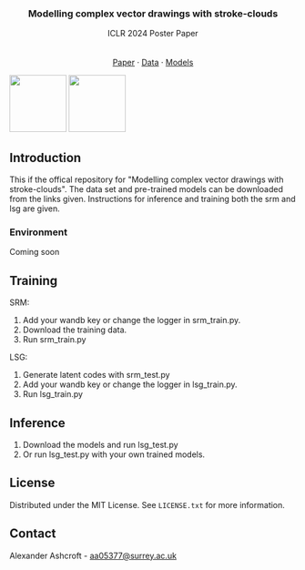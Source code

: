 
<h3 align="center">Modelling complex vector drawings with stroke-clouds</h3>

  <p align="center">
   ICLR 2024 Poster Paper
    <br />
    <br />
    <br />
    <a href="https://iclr.cc/virtual/2024/poster/18757">Paper</a>
    ·
    <a href="https://github.com/github_username/repo_name/issues">Data</a>
    ·
    <a href="https://github.com/github_username/repo_name/issues">Models</a>
  </p>
</div>


<!-- ABOUT THE PROJECT -->

<img src="https://github.com/Co-do/Stroke-Cloud/assets/123647750/411131f4-4826-4763-a485-69cd929a8e26" width="100" height="100"> <img src="https://github.com/Co-do/Stroke-Cloud/assets/123647750/411131f4-4826-4763-a485-69cd929a8e26" width="100" height="100">


<!-- GETTING STARTED -->
## Introduction
This if the offical repository for "Modelling complex vector drawings with stroke-clouds". The data set and pre-trained models can be downloaded from the links given. Instructions for inference and training both the srm and lsg are given.



### Environment

Coming soon

## Training

SRM:

1) Add your wandb key or change the logger in srm_train.py.
2) Download the training data.
3) Run srm_train.py

LSG:

1) Generate latent codes with srm_test.py
2) Add your wandb key or change the logger in lsg_train.py.
3) Run lsg_train.py



## Inference
1) Download the models and run lsg_test.py
2) Or run lsg_test.py with your own trained models.


<!-- LICENSE -->
## License

Distributed under the MIT License. See `LICENSE.txt` for more information.




<!-- CONTACT -->
## Contact

Alexander Ashcroft - aa05377@surrey.ac.uk





[Laravel-url]: https://laravel.com
[Bootstrap.com]: https://img.shields.io/badge/Bootstrap-563D7C?style=for-the-badge&logo=bootstrap&logoColor=white
[Bootstrap-url]: https://getbootstrap.com
[JQuery.com]: https://img.shields.io/badge/jQuery-0769AD?style=for-the-badge&logo=jquery&logoColor=white
[JQuery-url]: https://jquery.com 
